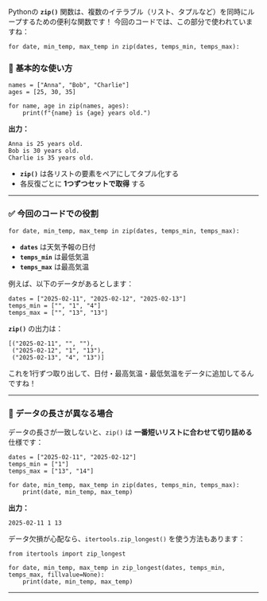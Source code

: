 Pythonの **`zip()`** 関数は、複数のイテラブル（リスト、タプルなど）を同時にループするための便利な関数です！
今回のコードでは、この部分で使われていますね：

```
for date, min_temp, max_temp in zip(dates, temps_min, temps_max):
```

### 🌟 **基本的な使い方**

```
names = ["Anna", "Bob", "Charlie"]
ages = [25, 30, 35]

for name, age in zip(names, ages):
    print(f"{name} is {age} years old.")
```

**出力：**

```
Anna is 25 years old.
Bob is 30 years old.
Charlie is 35 years old.
```

- **`zip()`** は各リストの要素をペアにしてタプル化する
- 各反復ごとに **1つずつセットで取得** する

------

### ✅ **今回のコードでの役割**

```
for date, min_temp, max_temp in zip(dates, temps_min, temps_max):
```

- **`dates`** は天気予報の日付
- **`temps_min`** は最低気温
- **`temps_max`** は最高気温

例えば、以下のデータがあるとします：

```
dates = ["2025-02-11", "2025-02-12", "2025-02-13"]
temps_min = ["", "1", "4"]
temps_max = ["", "13", "13"]
```

**`zip()`** の出力は：

```
[("2025-02-11", "", ""), 
 ("2025-02-12", "1", "13"), 
 ("2025-02-13", "4", "13")]
```

これを1行ずつ取り出して、日付・最高気温・最低気温をデータに追加してるんですね！

------

### 🚀 **データの長さが異なる場合**

データの長さが一致しないと、`zip()` は **一番短いリストに合わせて切り詰める** 仕様です：

```
dates = ["2025-02-11", "2025-02-12"]
temps_min = ["1"]
temps_max = ["13", "14"]

for date, min_temp, max_temp in zip(dates, temps_min, temps_max):
    print(date, min_temp, max_temp)
```

**出力：**

```
2025-02-11 1 13
```

データ欠損が心配なら、`itertools.zip_longest()` を使う方法もあります：

```
from itertools import zip_longest

for date, min_temp, max_temp in zip_longest(dates, temps_min, temps_max, fillvalue=None):
    print(date, min_temp, max_temp)
```

------